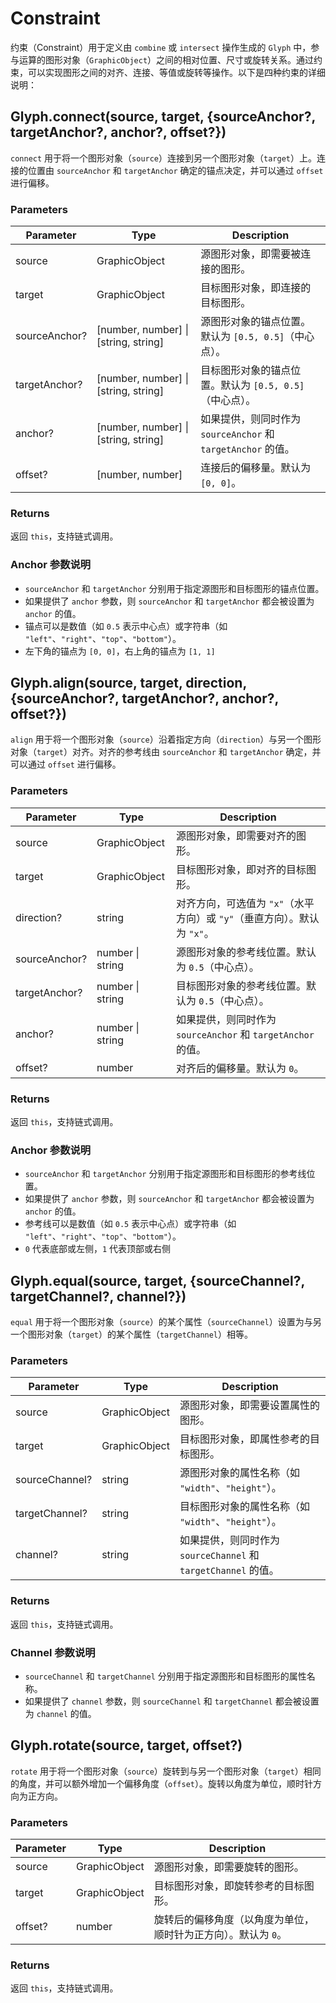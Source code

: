 # Constraint

约束（Constraint）用于定义由 `combine` 或 `intersect` 操作生成的 `Glyph` 中，参与运算的图形对象（`GraphicObject`）之间的相对位置、尺寸或旋转关系。通过约束，可以实现图形之间的对齐、连接、等值或旋转等操作。以下是四种约束的详细说明：

## Glyph.connect(source, target, {sourceAnchor?, targetAnchor?, anchor?, offset?})

`connect` 用于将一个图形对象（`source`）连接到另一个图形对象（`target`）上。连接的位置由 `sourceAnchor` 和 `targetAnchor` 确定的锚点决定，并可以通过 `offset` 进行偏移。

### Parameters

| Parameter     | Type                                 | Description                                                  |
| ------------- | ------------------------------------ | ------------------------------------------------------------ |
| source        | GraphicObject                        | 源图形对象，即需要被连接的图形。                             |
| target        | GraphicObject                        | 目标图形对象，即连接的目标图形。                             |
| sourceAnchor? | [number, number] \| [string, string] | 源图形对象的锚点位置。默认为 `[0.5, 0.5]`（中心点）。        |
| targetAnchor? | [number, number] \| [string, string] | 目标图形对象的锚点位置。默认为 `[0.5, 0.5]`（中心点）。      |
| anchor?       | [number, number] \| [string, string] | 如果提供，则同时作为 `sourceAnchor` 和 `targetAnchor` 的值。 |
| offset?       | [number, number]                     | 连接后的偏移量。默认为 `[0, 0]`。                            |

### Returns

返回 `this`，支持链式调用。

### Anchor 参数说明

- `sourceAnchor` 和 `targetAnchor` 分别用于指定源图形和目标图形的锚点位置。
- 如果提供了 `anchor` 参数，则 `sourceAnchor` 和 `targetAnchor` 都会被设置为 `anchor` 的值。
- 锚点可以是数值（如 `0.5` 表示中心点）或字符串（如 `"left"`、`"right"`、`"top"`、`"bottom"`）。
- 左下角的锚点为 `[0, 0]`，右上角的锚点为 `[1, 1]`

## Glyph.align(source, target, direction, {sourceAnchor?, targetAnchor?, anchor?, offset?})

`align` 用于将一个图形对象（`source`）沿着指定方向（`direction`）与另一个图形对象（`target`）对齐。对齐的参考线由 `sourceAnchor` 和 `targetAnchor` 确定，并可以通过 `offset` 进行偏移。

### Parameters

| Parameter     | Type             | Description                                                              |
| ------------- | ---------------- | ------------------------------------------------------------------------ |
| source        | GraphicObject    | 源图形对象，即需要对齐的图形。                                           |
| target        | GraphicObject    | 目标图形对象，即对齐的目标图形。                                         |
| direction?    | string           | 对齐方向，可选值为 `"x"`（水平方向）或 `"y"`（垂直方向）。默认为 `"x"`。 |
| sourceAnchor? | number \| string | 源图形对象的参考线位置。默认为 `0.5`（中心点）。                         |
| targetAnchor? | number \| string | 目标图形对象的参考线位置。默认为 `0.5`（中心点）。                       |
| anchor?       | number \| string | 如果提供，则同时作为 `sourceAnchor` 和 `targetAnchor` 的值。             |
| offset?       | number           | 对齐后的偏移量。默认为 `0`。                                             |

### Returns

返回 `this`，支持链式调用。

### Anchor 参数说明

- `sourceAnchor` 和 `targetAnchor` 分别用于指定源图形和目标图形的参考线位置。
- 如果提供了 `anchor` 参数，则 `sourceAnchor` 和 `targetAnchor` 都会被设置为 `anchor` 的值。
- 参考线可以是数值（如 `0.5` 表示中心点）或字符串（如 `"left"`、`"right"`、`"top"`、`"bottom"`）。
- `0` 代表底部或左侧，`1` 代表顶部或右侧

## Glyph.equal(source, target, {sourceChannel?, targetChannel?, channel?})

`equal` 用于将一个图形对象（`source`）的某个属性（`sourceChannel`）设置为与另一个图形对象（`target`）的某个属性（`targetChannel`）相等。

### Parameters

| Parameter      | Type          | Description                                                    |
| -------------- | ------------- | -------------------------------------------------------------- |
| source         | GraphicObject | 源图形对象，即需要设置属性的图形。                             |
| target         | GraphicObject | 目标图形对象，即属性参考的目标图形。                           |
| sourceChannel? | string        | 源图形对象的属性名称（如 `"width"`、`"height"`）。             |
| targetChannel? | string        | 目标图形对象的属性名称（如 `"width"`、`"height"`）。           |
| channel?       | string        | 如果提供，则同时作为 `sourceChannel` 和 `targetChannel` 的值。 |

### Returns

返回 `this`，支持链式调用。

### Channel 参数说明

- `sourceChannel` 和 `targetChannel` 分别用于指定源图形和目标图形的属性名称。
- 如果提供了 `channel` 参数，则 `sourceChannel` 和 `targetChannel` 都会被设置为 `channel` 的值。

## Glyph.rotate(source, target, offset?)

`rotate` 用于将一个图形对象（`source`）旋转到与另一个图形对象（`target`）相同的角度，并可以额外增加一个偏移角度（`offset`）。旋转以角度为单位，顺时针方向为正方向。

### Parameters

| Parameter | Type          | Description                                                    |
| --------- | ------------- | -------------------------------------------------------------- |
| source    | GraphicObject | 源图形对象，即需要旋转的图形。                                 |
| target    | GraphicObject | 目标图形对象，即旋转参考的目标图形。                           |
| offset?   | number        | 旋转后的偏移角度（以角度为单位，顺时针为正方向）。默认为 `0`。 |

### Returns

返回 `this`，支持链式调用。
